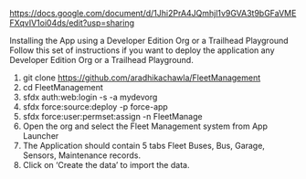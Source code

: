 
https://docs.google.com/document/d/1Jhi2PrA4JQmhjl1v9GVA3t9bGFaVMEFXqvIV1oi04ds/edit?usp=sharing



Installing the App using a Developer Edition Org or a Trailhead Playground
Follow this set of instructions if you want to deploy the application  any  Developer Edition Org or a Trailhead Playground.




1) git clone https://github.com/aradhikachawla/FleetManagement
2) cd FleetManagement
3) sfdx auth:web:login -s -a mydevorg
4) sfdx force:source:deploy -p force-app
5) sfdx force:user:permset:assign -n FleetManage
6) Open the org and select the Fleet Management system from App Launcher
7) The Application should contain 5 tabs  Fleet Buses, Bus, Garage, Sensors, Maintenance records.
8) Click on ‘Create the data’ to  import the data.
 







